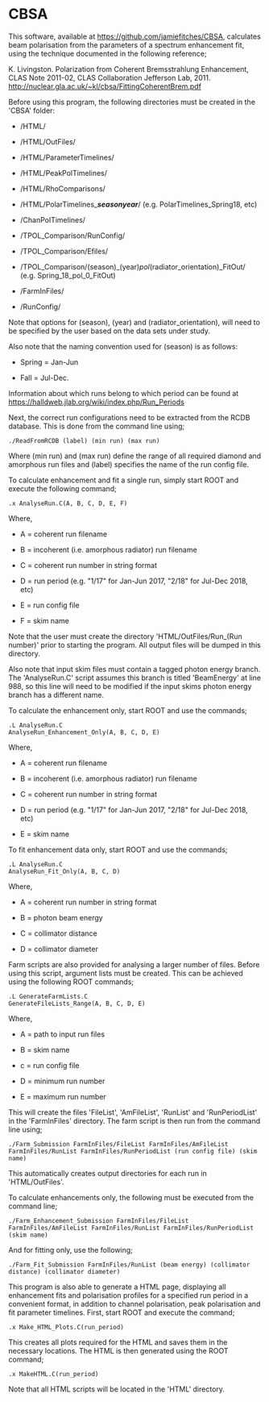 # CBSA

This software, available at https://github.com/jamiefitches/CBSA, calculates beam polarisation from the parameters of a spectrum enhancement fit, using the technique documented in the following reference;

K. Livingston. Polarization from Coherent Bremsstrahlung Enhancement, CLAS Note 2011-02, CLAS Collaboration Jefferson Lab, 2011.
http://nuclear.gla.ac.uk/~kl/cbsa/FittingCoherentBrem.pdf

Before using this program, the following directories must be created in the 'CBSA' folder:

- /HTML/

- /HTML/OutFiles/

- /HTML/ParameterTimelines/

- /HTML/PeakPolTimelines/

- /HTML/RhoComparisons/

- /HTML/PolarTimelines_***season******year***/ (e.g. PolarTimelines_Spring18, etc)
 
- /ChanPolTimelines/

- /TPOL_Comparison/RunConfig/

- /TPOL_Comparison/Efiles/

- /TPOL_Comparison/(season)_(year)_pol_(radiator_orientation)_FitOut/ (e.g. Spring_18_pol_0_FitOut)
 
- /FarmInFiles/

- /RunConfig/

Note that options for (season), (year) and (radiator_orientation), will need to be specified by the user based on the data sets under study. 

Also note that the naming convention used for (season) is as follows:

- Spring = Jan-Jun 

- Fall = Jul-Dec. 

Information about which runs belong to which period can be found at https://halldweb.jlab.org/wiki/index.php/Run_Periods

Next, the correct run configurations need to be extracted from the RCDB database. This is done from the command line using;

```
./ReadFromRCDB (label) (min run) (max run) 
```

Where (min run) and (max run) define the range of all required diamond and amorphous run files and (label) specifies the name of the run config file.

To calculate enhancement and fit a single run, simply start ROOT and execute the following command;

```
.x AnalyseRun.C(A, B, C, D, E, F)
```

Where,

- A = coherent run filename

- B = incoherent (i.e. amorphous radiator) run filename

- C = coherent run number in string format

- D = run period (e.g. "1/17" for Jan-Jun 2017, "2/18" for Jul-Dec 2018, etc)

- E = run config file

- F = skim name

Note that the user must create the directory 'HTML/OutFiles/Run_(Run number)' prior to starting the program. All output files will be dumped in this directory.

Also note that input skim files must contain a tagged photon energy branch. The 'AnalyseRun.C' script assumes this branch is titled 'BeamEnergy' at line 988, so this line will need to be modified if the input skims photon energy branch has a different name. 

To calculate the enhancement only, start ROOT and use the commands;

```
.L AnalyseRun.C
AnalyseRun_Enhancement_Only(A, B, C, D, E) 
```

Where,

- A = coherent run filename

- B = incoherent (i.e. amorphous radiator) run filename

- C = coherent run number in string format

- D = run period (e.g. "1/17" for Jan-Jun 2017, "2/18" for Jul-Dec 2018, etc)

- E = skim name

To fit enhancement data only, start ROOT and use the commands;

```
.L AnalyseRun.C
AnalyseRun_Fit_Only(A, B, C, D) 
```

Where,

- A = coherent run number in string format

- B = photon beam energy

- C = collimator distance

- D = collimator diameter

Farm scripts are also provided for analysing a larger number of files. Before using this script, argument lists must be created. This can be achieved using the following ROOT commands;

```
.L GenerateFarmLists.C
GenerateFileLists_Range(A, B, C, D, E)
```

Where,

- A = path to input run files

- B = skim name

- c = run config file

- D = minimum run number

- E = maximum run number

This will create the files 'FileList', 'AmFileList', 'RunList' and 'RunPeriodList' in the 'FarmInFiles' directory. The farm script is then run from the command line using;

```
./Farm_Submission FarmInFiles/FileList FarmInFiles/AmFileList FarmInFiles/RunList FarmInFiles/RunPeriodList (run config file) (skim name)
 ```
 
This automatically creates output directories for each run in 'HTML/OutFiles'. 

To calculate enhancements only, the following must be executed from the command line;  

```
./Farm_Enhancement_Submission FarmInFiles/FileList FarmInFiles/AmFileList FarmInFiles/RunList FarmInFiles/RunPeriodList (skim name)
```

And for fitting only, use the following;

```
./Farm_Fit_Submission FarmInFiles/RunList (beam energy) (collimator distance) (collimator diameter)
```

This program is also able to generate a HTML page, displaying all enhancement fits and polarisation profiles for a specified run period in a convenient format, in addition to channel polarisation, peak polarisation and fit parameter timelines. First, start ROOT and execute the command;

```
.x Make_HTML_Plots.C(run_period) 
```

This creates all plots required for the HTML and saves them in the necessary locations. The HTML is then generated using the ROOT command;

```
.x MakeHTML.C(run_period)
```

Note that all HTML scripts will be located in the 'HTML' directory. 
 
